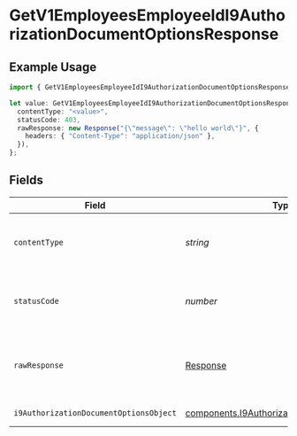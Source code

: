# GetV1EmployeesEmployeeIdI9AuthorizationDocumentOptionsResponse

## Example Usage

```typescript
import { GetV1EmployeesEmployeeIdI9AuthorizationDocumentOptionsResponse } from "@gusto/embedded-api/models/operations";

let value: GetV1EmployeesEmployeeIdI9AuthorizationDocumentOptionsResponse = {
  contentType: "<value>",
  statusCode: 403,
  rawResponse: new Response("{\"message\": \"hello world\"}", {
    headers: { "Content-Type": "application/json" },
  }),
};
```

## Fields

| Field                                                                                                  | Type                                                                                                   | Required                                                                                               | Description                                                                                            |
| ------------------------------------------------------------------------------------------------------ | ------------------------------------------------------------------------------------------------------ | ------------------------------------------------------------------------------------------------------ | ------------------------------------------------------------------------------------------------------ |
| `contentType`                                                                                          | *string*                                                                                               | :heavy_check_mark:                                                                                     | HTTP response content type for this operation                                                          |
| `statusCode`                                                                                           | *number*                                                                                               | :heavy_check_mark:                                                                                     | HTTP response status code for this operation                                                           |
| `rawResponse`                                                                                          | [Response](https://developer.mozilla.org/en-US/docs/Web/API/Response)                                  | :heavy_check_mark:                                                                                     | Raw HTTP response; suitable for custom response parsing                                                |
| `i9AuthorizationDocumentOptionsObject`                                                                 | [components.I9AuthorizationDocumentOption](../../models/components/i9authorizationdocumentoption.md)[] | :heavy_minus_sign:                                                                                     | Example response                                                                                       |